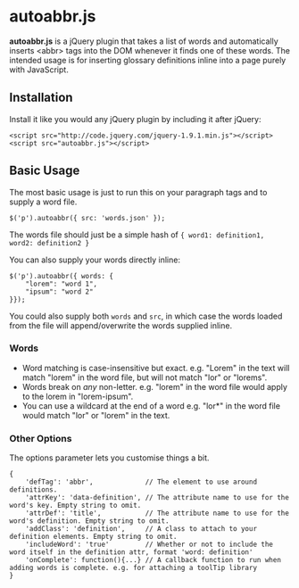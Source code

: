 # autoabbr.js

**autoabbr.js** is a jQuery plugin
that takes a list of words
and automatically inserts &lt;abbr&gt; tags into the DOM
whenever it finds one of these words.
The intended usage is for inserting glossary definitions inline into a page purely with JavaScript.

## Installation

Install it like you would any jQuery plugin by including it after jQuery:

	<script src="http://code.jquery.com/jquery-1.9.1.min.js"></script>
	<script src="autoabbr.js"></script>

## Basic Usage

The most basic usage is just to run this on your paragraph tags and to supply a word file.

	$('p').autoabbr({ src: 'words.json' });
    
The words file should just be a simple hash of `{ word1: definition1, word2: definition2 }`
    
You can also supply your words directly inline:

	$('p').autoabbr({ words: {
		"lorem": "word 1",
		"ipsum": "word 2"
	}});
    
You could also supply both `words` and `src`, in which case the words loaded from the file will append/overwrite
the words supplied inline.

### Words

* Word matching is case-insensitive but exact.
e.g. "Lorem" in the text will match "lorem" in the word file, but will not match "lor" or "lorems".
* Words break on *any* non-letter.
e.g. "lorem" in the word file would apply to the lorem in "lorem-ipsum".
* You can use a wildcard at the end of a word
e.g. "lor*" in the word file would match "lor" or "lorem" in the text.

### Other Options

The options parameter lets you customise things a bit.

	{
		'defTag': 'abbr',             // The element to use around definitions.
		'attrKey': 'data-definition', // The attribute name to use for the word's key. Empty string to omit.
		'attrDef': 'title',           // The attribute name to use for the word's definition. Empty string to omit.
		'addClass': 'definition',     // A class to attach to your definition elements. Empty string to omit.
		'includeWord': 'true'         // Whether or not to include the word itself in the definition attr, format 'word: definition'
		'onComplete': function(){...} // A callback function to run when adding words is complete. e.g. for attaching a toolTip library
	}
